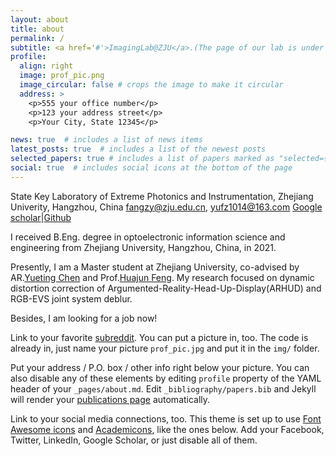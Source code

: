 ```yaml
---
layout: about
title: about
permalink: /
subtitle: <a href='#'>ImagingLab@ZJU</a>.(The page of our lab is under construction, sry)
profile:
  align: right
  image: prof_pic.png
  image_circular: false # crops the image to make it circular
  address: >
    <p>555 your office number</p>
    <p>123 your address street</p>
    <p>Your City, State 12345</p>

news: true  # includes a list of news items
latest_posts: true  # includes a list of the newest posts
selected_papers: true # includes a list of papers marked as "selected={true}"
social: true  # includes social icons at the bottom of the page
---
```


State Key Laboratory of Extreme Photonics and Instrumentation, Zhejiang Univerity, Hangzhou, China
fangzy@zju.edu.cn, yufz1014@163.com
[Google scholar](https://scholar.google.com/citations?hl=en&user=emor0ykAAAAJ)|[Github](https://github.com/Fangzheng-Yu)

I received B.Eng. degree in optoelectronic information science and engineering from Zhejiang University, Hangzhou, China, in 2021.

Presently, I am a Master student at Zhejiang University, co-advised by AR.[Yueting Chen](https://person.zju.edu.cn/chenyt) and Prof.[Huajun Feng](https://person.zju.edu.cn/0086127). My research focused on dynamic distortion correction of Argumented-Reality-Head-Up-Display(ARHUD) and RGB-EVS joint system deblur. 

Besides, I am looking for a job now!











 Link to your favorite [subreddit](http://reddit.com). You can put a picture in, too. The code is already in, just name your picture `prof_pic.jpg` and put it in the `img/` folder.

Put your address / P.O. box / other info right below your picture. You can also disable any of these elements by editing `profile` property of the YAML header of your `_pages/about.md`. Edit `_bibliography/papers.bib` and Jekyll will render your [publications page](/al-folio/publications/) automatically.

Link to your social media connections, too. This theme is set up to use [Font Awesome icons](http://fortawesome.github.io/Font-Awesome/) and [Academicons](https://jpswalsh.github.io/academicons/), like the ones below. Add your Facebook, Twitter, LinkedIn, Google Scholar, or just disable all of them.
